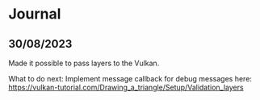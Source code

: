 # Journal

## 30/08/2023

Made it possible to pass layers to the Vulkan.

What to do next: 
Implement message callback for debug messages here: https://vulkan-tutorial.com/Drawing_a_triangle/Setup/Validation_layers